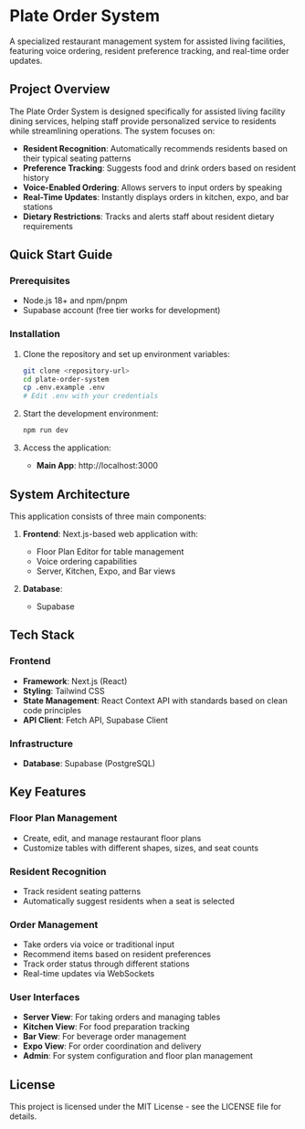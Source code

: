 # Plate Order System

A specialized restaurant management system for assisted living facilities, featuring voice ordering, resident preference tracking, and real-time order updates.

## Project Overview

The Plate Order System is designed specifically for assisted living facility dining services, helping staff provide personalized service to residents while streamlining operations. The system focuses on:

- **Resident Recognition**: Automatically recommends residents based on their typical seating patterns
- **Preference Tracking**: Suggests food and drink orders based on resident history
- **Voice-Enabled Ordering**: Allows servers to input orders by speaking
- **Real-Time Updates**: Instantly displays orders in kitchen, expo, and bar stations
- **Dietary Restrictions**: Tracks and alerts staff about resident dietary requirements

## Quick Start Guide

### Prerequisites

- Node.js 18+ and npm/pnpm
- Supabase account (free tier works for development)

### Installation

1. Clone the repository and set up environment variables:

   ```bash
   git clone <repository-url>
   cd plate-order-system
   cp .env.example .env
   # Edit .env with your credentials
   ```

2. Start the development environment:

   ```bash
   npm run dev
   ```

3. Access the application:
   - **Main App**: http://localhost:3000

## System Architecture

This application consists of three main components:

1. **Frontend**: Next.js-based web application with:

   - Floor Plan Editor for table management
   - Voice ordering capabilities
   - Server, Kitchen, Expo, and Bar views

2. **Database**:
   - Supabase

## Tech Stack

### Frontend

- **Framework**: Next.js (React)
- **Styling**: Tailwind CSS
- **State Management**: React Context API with standards based on clean code principles
- **API Client**: Fetch API, Supabase Client

### Infrastructure

- **Database**: Supabase (PostgreSQL)

## Key Features

### Floor Plan Management

- Create, edit, and manage restaurant floor plans
- Customize tables with different shapes, sizes, and seat counts

### Resident Recognition

- Track resident seating patterns
- Automatically suggest residents when a seat is selected

### Order Management

- Take orders via voice or traditional input
- Recommend items based on resident preferences
- Track order status through different stations
- Real-time updates via WebSockets

### User Interfaces

- **Server View**: For taking orders and managing tables
- **Kitchen View**: For food preparation tracking
- **Bar View**: For beverage order management
- **Expo View**: For order coordination and delivery
- **Admin**: For system configuration and floor plan management

## License

This project is licensed under the MIT License - see the LICENSE file for details.
